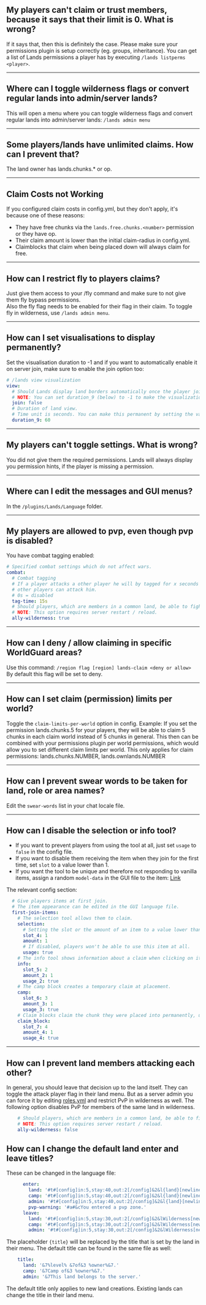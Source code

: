 ## My players can't claim or trust members, because it says that their limit is 0. What is wrong?
If it says that, then this is definitely the case. Please make sure your permissions plugin is setup correctly (eg. groups, inheritance).
You can get a list of Lands permissions a player has by executing `/lands listperms <player>`.

***

## Where can I toggle wilderness flags or convert regular lands into admin/server lands?
This will open a menu where you can toggle wilderness flags and convert regular lands into admin/server lands: `/lands admin menu`

***

## Some players/lands have unlimited claims. How can I prevent that?
The land owner has lands.chunks.* or op.

***

## Claim Costs not Working
If you configured claim costs in config.yml, but they don't apply, it's because one of these reasons:
* They have free chunks via the ``lands.free.chunks.<number>`` permission or they have op.
* Their claim amount is lower than the initial claim-radius in config.yml.
* Claimblocks that claim when being placed down will always claim for free.

***

## How can I restrict fly to players claims?
Just give them access to your /fly command and make sure to not give them fly bypass permissions.\
Also the fly flag needs to be enabled for their flag in their claim. To toggle fly in wilderness, use `/lands admin menu`.

***

## How can I set visualisations to display permanently?
Set the visualisation duration to -1 and if you want to automatically enable it on server join, make sure to enable the join option too:
```yaml
# /lands view visualization
view:
  # Should Lands display land borders automatically once the player joins?
  # NOTE: You can set duration_9 (below) to -1 to make the visualization permanent.
  join: false
  # Duration of land view.
  # Time unit is seconds. You can make this permanent by setting the value to -1
  duration_9: 60
```


***

## My players can't toggle settings. What is wrong?
You did not give them the required permissions. Lands will always display you permission hints, if the player is missing  a permission.


***

## Where can I edit the messages and GUI menus?
In the `/plugins/Lands/Language` folder.

***

## My players are allowed to pvp, even though pvp is disabled?
You have combat tagging enabled:
```yaml
# Specified combat settings which do not affect wars.
combat:
  # Combat tagging
  # If a player attacks a other player he will by tagged for x seconds so that, regardless of land settings,
  # other players can attack him.
  # 0s = disabled
  tag-time: 15s
  # Should players, which are members in a common land, be able to fight in wilderness?
  # NOTE: This option requires server restart / reload.
  ally-wilderness: true
```

***

## How can I deny / allow claiming in specific WorldGuard areas?
Use this command: `/region flag [region] lands-claim <deny or allow>`\
By default this flag will be set to deny.

***

## How can I set claim (permission) limits per world?
Toggle the `claim-limits-per-world` option in config.
Example: If you set the permission lands.chunks.5 for your players, they will be able to claim 5 chunks in each claim world instead of 5 chunks in general. This then can be combined with your permissions plugin per world permissions, which would allow you to set different claim limits per world. This only applies for claim permissions: lands.chunks.NUMBER, lands.ownlands.NUMBER

***

## How can I prevent swear words to be taken for land, role or area names?
Edit the `swear-words` list in your chat locale file.

***

## How can I disable the selection or info tool?
* If you want to prevent players from using the tool at all, just set ``usage`` to ``false`` in the config file.
* If you want to disable them receiving the item when they join for the first time, set ``slot`` to a value lower than 1.
* If you want the tool to be unique and therefore not responding to vanilla items, assign a random `model-data` in the GUI file to the item: [Link](https://wiki.incredibleplugins.com/general/menus/gui-menus#set-custom-model-data)

The relevant config section:
````yaml
  # Give players items at first join.
  # The item appearance can be edited in the GUI language file.
  first-join-items:
    # The selection tool allows them to claim.
    selection:
      # Setting the slot or the amount of an item to a value lower than 1, will not give the item on first join.
      slot_4: 1
      amount: 1
      # If disabled, players won't be able to use this item at all.
      usage: true
    # The info tool shows information about a claim when clicking on it.
    info:
      slot_5: 2
      amount_2: 1
      usage_2: true
    # The camp block creates a temporary claim at placement.
    camp:
      slot_6: 3
      amount_3: 1
      usage_3: true
    # Claim blocks claim the chunk they were placed into permanently, until the player unclaims the chunk.
    claim_block:
      slot_7: 4
      amount_4: 1
      usage_4: true
````

***

## How can I prevent land members attacking each other?
In general, you should leave that decision up to the land itself. They can toggle the attack player flag in their land menu. But as a server admin you can force it by editing [roles.yml](https://wiki.incredibleplugins.com/lands/configuration/roles-and-their-flags) and restrict PvP in wilderness as well. The following option disables PvP for members of the same land in wilderness.
````yaml
    # Should players, which are members in a common land, be able to fight in wilderness?
    # NOTE: This option requires server restart / reload.
    ally-wilderness: false
````

## How can I change the default land enter and leave titles?
These can be changed in the language file:
````yaml
      enter:
        land: '#t#[config]in:5,stay:40,out:2[/config]&2&l{land}[newline]&3{title}'
        camp: '#t#[config]in:5,stay:40,out:2[/config]&2&l{land}[newline]&3{title}'
        admin: '#t#[config]in:5,stay:40,out:2[/config]&2&l{land}[newline]{title}'
        pvp-warning: '#a#&cYou entered a pvp zone.'
      leave:
        land: '#t#[config]in:5,stay:30,out:2[/config]&2&lWilderness[newline]&7Feel the wild'
        camp: '#t#[config]in:5,stay:30,out:2[/config]&2&lWilderness[newline]&7Feel the wild'
        admin: '#t#[config]in:5,stay:30,out:2[/config]&2&lWilderness[newline]&7Feel the wild'
````

The placeholder `{title}` will be replaced by the title that is set by the land in their menu. The default title can be found in the same file as well:
````yaml
    title:
      land: '&7%level% &7of&3 %owner%&7.'
      camp: '&7Camp of&3 %owner%&7.'
      admin: '&7This land belongs to the server.'
````
The default title only applies to new land creations. Existing lands can change the title in their land menu.